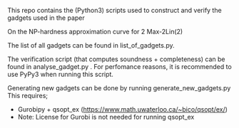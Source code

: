 This repo contains the (Python3) scripts used to construct and verify the gadgets used in the paper

On the NP-hardness approximation curve for 2 Max-2Lin(2)

The list of all gadgets can be found in list_of_gadgets.py.

The verification script (that computes soundness + completeness) can be found in analyse_gadget.py . For perfomance reasons, it is recommended to use PyPy3 when running this script.

Generating new gadgets can be done by running generate_new_gadgets.py
This requires;
* Gurobipy + qsopt_ex (https://www.math.uwaterloo.ca/~bico/qsopt/ex/)
* Note: License for Gurobi is not needed for running qsopt_ex
